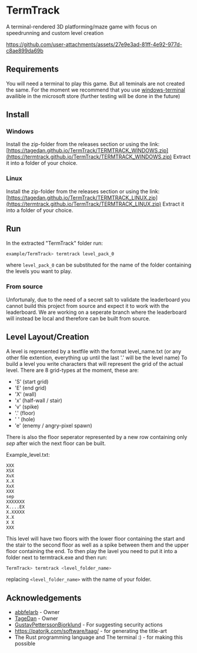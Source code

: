 # TermTrack
A terminal-rendered 3D platforming/maze game with focus on speedrunning and custom level creation

https://github.com/user-attachments/assets/27e9e3ad-81ff-4e92-977d-c8ae899da69b

## Requirements
You will need a terminal to play this game. But all teminals are not created the same. For the moment we recommend that you use [windows-terminal](https://www.microsoft.com/store/productId/9N0DX20HK701?ocid=pdpshare) availible in the microsoft store (further testing will be done in the future)

## Install
### Windows
Install the zip-folder from the releases section or using the link: [https://tagedan.github.io/TermTrack/TERMTRACK_WINDOWS.zip](https://termtrack.github.io/TermTrack/TERMTRACK_WINDOWS.zip)
Extract it into a folder of your choice.
### Linux
Install the zip-folder from the releases section or using the link: [https://tagedan.github.io/TermTrack/TERMTRACK_LINUX.zip](https://termtrack.github.io/TermTrack/TERMTRACK_LINUX.zip)
Extract it into a folder of your choice.

## Run
In the extracted "TermTrack" folder run:
```bash
example/TermTrack> termtrack level_pack_0
```
where ```level_pack_0``` can be substituted for the name of the folder containing the levels you want to play.

### From source
Unfortunaly, due to the need of a secret salt to validate the leaderboard you cannot build this project from source and expect it to work with the leaderboard. We are working on a seperate branch where the leaderboard will instead be local and therefore can be built from source.
## Level Layout/Creation
A level is represented by a textfile with the format level_name.txt (or any other file extention, everything up until the last '.' will be the level name)
To build a level you write characters that will represent the grid of the actual level. There are 8 grid-types at the moment, these are:

- 'S' (start grid)
- 'E' (end grid)
- 'X' (wall)
- 'x' (half-wall / stair)
- 'v' (spike)
- '.' (floor)
- ' ' (hole)
- 'e' (enemy / angry-pixel spawn)

There is also the floor seperator represented by a new row containing only *sep* after wich the next floor can be built.


Example_level.txt:
``` 
XXX
XSX
XvX
X.X
XxX
XXX
sep
XXXXXXX
X....EX
X.XXXXX
X.X
X X
XXX
```
This level will have two floors with the lower floor containing the start and the stair to the second floor as well as a spike between them and the upper floor containing the end.
To then play the lavel you need to put it into a folder next to termtrack.exe and then run:
```bash
TermTrack> termtrack <level_folder_name> 
```
replacing `<level_folder_name>` with the name of your folder.

## Acknowledgements
- [abbfelarb](https://github.com/abbfelarb) - Owner
- [TageDan](https://github.com/TageDan) - Owner
- [GustavPetterssonBjorklund](https://github.com/GustavPetterssonBjorklund) - For suggesting security actions
- https://patorjk.com/software/taag/ - for generating the title-art
- The Rust programming language and The terminal :) - for making this possible

